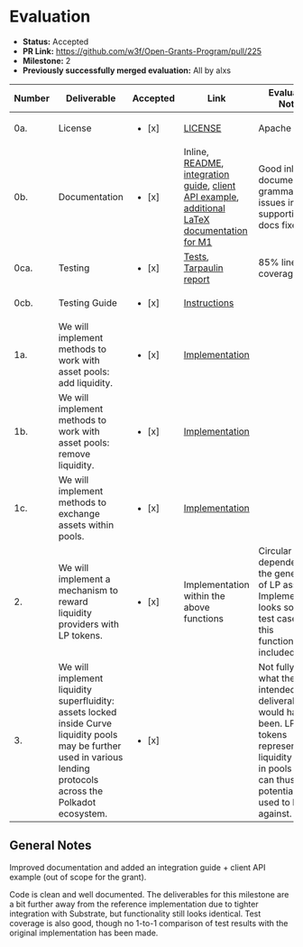 # Evaluation

- **Status:** Accepted
- **PR Link:** https://github.com/w3f/Open-Grants-Program/pull/225
- **Milestone:** 2
- **Previously successfully merged evaluation:** All by alxs

| Number | Deliverable                                                                                                                                                           | Accepted               | Link                                                                                                                                                                                                                                                                                                                                                                                                                                                                                                                                                                                                                                 | Evaluation Notes                                                                                                                                                 |
| ------ | --------------------------------------------------------------------------------------------------------------------------------------------------------------------- | ---------------------- | ------------------------------------------------------------------------------------------------------------------------------------------------------------------------------------------------------------------------------------------------------------------------------------------------------------------------------------------------------------------------------------------------------------------------------------------------------------------------------------------------------------------------------------------------------------------------------------------------------------------------------------ | ---------------------------------------------------------------------------------------------------------------------------------------------------------------- |
| 0a.    | License                                                                                                                                                               | <ul><li>[x] </li></ul> | [LICENSE](https://github.com/equilibrium-eosdt/equilibrium-curve-amm/blob/32c12fb4dbe8227da5e29a457ee28c6f02cfe4d5/LICENSE)                                                                                                                                                                                                                                                                                                                                                                                                                                                                                                          | Apache 2.0                                                                                                                                                       |
| 0b.    | Documentation                                                                                                                                                         | <ul><li>[x] </li></ul> | Inline, [README](https://github.com/equilibrium-eosdt/equilibrium-curve-amm/tree/32c12fb4dbe8227da5e29a457ee28c6f02cfe4d5#readme), [integration guide](https://github.com/equilibrium-eosdt/equilibrium-curve-amm/blob/32c12fb4dbe8227da5e29a457ee28c6f02cfe4d5/docs/INTEGRATION.md), [client API example](https://github.com/equilibrium-eosdt/equilibrium-curve-amm/blob/32c12fb4dbe8227da5e29a457ee28c6f02cfe4d5/client/README.md#client-api), [additional LaTeX documentation for M1](https://github.com/equilibrium-eosdt/equilibrium-curve-amm/blob/32c12fb4dbe8227da5e29a457ee28c6f02cfe4d5/docs/deducing-get_y-formulas.pdf) | Good inline documentation, grammar issues in supporting docs fixed.                                                                                              |
| 0ca.   | Testing                                                                                                                                                               | <ul><li>[x] </li></ul> | [Tests](https://github.com/equilibrium-eosdt/equilibrium-curve-amm/blob/32c12fb4dbe8227da5e29a457ee28c6f02cfe4d5/pallets/equilibrium-curve-amm/src/tests.rs), [Tarpaulin report](https://github.com/equilibrium-eosdt/equilibrium-curve-amm/blob/32c12fb4dbe8227da5e29a457ee28c6f02cfe4d5/reports/tarpaulin-report.html)                                                                                                                                                                                                                                                                                                             | 85% line coverage                                                                                                                                                |
| 0cb.   | Testing Guide                                                                                                                                                         | <ul><li>[x] </li></ul> | [Instructions](https://github.com/equilibrium-eosdt/equilibrium-curve-amm/tree/32c12fb4dbe8227da5e29a457ee28c6f02cfe4d5#tests)                                                                                                                                                                                                                                                                                                                                                                                                                                                                                                       |
| 1a.    | We will implement methods to work with asset pools: add liquidity.                                                                                                    | <ul><li>[x] </li></ul> | [Implementation](https://github.com/equilibrium-eosdt/equilibrium-curve-amm/blob/32c12fb4dbe8227da5e29a457ee28c6f02cfe4d5/pallets/equilibrium-curve-amm/src/lib.rs#L807)                                                                                                                                                                                                                                                                                                                                                                                                                                                             |                                                                                                                                                                  |
| 1b.    | We will implement methods to work with asset pools: remove liquidity.                                                                                                 | <ul><li>[x] </li></ul> | [Implementation](https://github.com/equilibrium-eosdt/equilibrium-curve-amm/blob/32c12fb4dbe8227da5e29a457ee28c6f02cfe4d5/pallets/equilibrium-curve-amm/src/lib.rs#L1058)                                                                                                                                                                                                                                                                                                                                                                                                                                                            |                                                                                                                                                                  |
| 1c.    | We will implement methods to exchange assets within pools.                                                                                                            | <ul><li>[x] </li></ul> | [Implementation](https://github.com/equilibrium-eosdt/equilibrium-curve-amm/blob/32c12fb4dbe8227da5e29a457ee28c6f02cfe4d5/pallets/equilibrium-curve-amm/src/lib.rs#L977)                                                                                                                                                                                                                                                                                                                                                                                                                                                             |                                                                                                                                                                  |
| 2.     | We will implement a mechanism to reward liquidity providers with LP tokens.                                                                                           | <ul><li>[x] </li></ul> | Implementation within the above functions                                                                                                                                                                                                                                                                                                                                                                                                                                                                                                                                                                                            | Circular dependency on the generation of LP asset IDs. Implementation looks solid + test cases for this functionality included.                                  |
| 3.     | We will implement liquidity superfluidity: assets locked inside Curve liquidity pools may be further used in various lending protocols across the Polkadot ecosystem. | <ul><li>[x] </li></ul> |                                                                                                                                                                                                                                                                                                                                                                                                                                                                                                                                                                                                                                      | Not fully clear what the intended deliverable would have been. LP tokens represent liquidity locked in pools and can thus potentially be used to borrow against. |

## General Notes

Improved documentation and added an integration guide + client API example (out of scope for the grant).

Code is clean and well documented. The deliverables for this milestone are a bit further away from the reference implementation due to tighter integration with Substrate, but functionality still looks identical. Test coverage is also good, though no 1-to-1 comparison of test results with the original implementation has been made.
